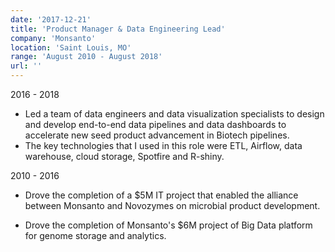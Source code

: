 ```yaml
---
date: '2017-12-21'
title: 'Product Manager & Data Engineering Lead'
company: 'Monsanto'
location: 'Saint Louis, MO'
range: 'August 2010 - August 2018'
url: ''
---
```


2016 - 2018

- Led a team of data engineers and data visualization specialists to design and develop end-to-end data pipelines and data dashboards to accelerate new seed product advancement in Biotech pipelines.
- The key technologies that I used in this role were ETL, Airflow, data warehouse, cloud storage, Spotfire and R-shiny.

2010 - 2016

- Drove the completion of a \$5M IT project that enabled the alliance between Monsanto and Novozymes on microbial product development.

- Drove the completion of Monsanto's \$6M project of Big Data platform for genome storage and analytics.
